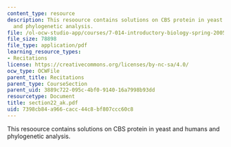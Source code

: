 ```yaml
---
content_type: resource
description: This resoource contains solutions on CBS protein in yeast and humans
  and phylogenetic analysis.
file: /ol-ocw-studio-app/courses/7-014-introductory-biology-spring-2005/7398cb84a966cacc44c8bf807ccc60c8_section22_ak.pdf
file_size: 78898
file_type: application/pdf
learning_resource_types:
- Recitations
license: https://creativecommons.org/licenses/by-nc-sa/4.0/
ocw_type: OCWFile
parent_title: Recitations
parent_type: CourseSection
parent_uid: 3889c722-095c-4bf0-9140-16a7998b93dd
resourcetype: Document
title: section22_ak.pdf
uid: 7398cb84-a966-cacc-44c8-bf807ccc60c8
---
```

This resoource contains solutions on CBS protein in yeast and humans and phylogenetic analysis.